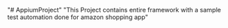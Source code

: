 "# AppiumProject" 
"This Project contains entire framework with a sample test automation done for amazon shopping app"
